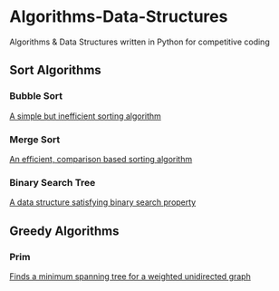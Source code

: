 # Algorithms-Data-Structures
Algorithms &amp; Data Structures written in Python for competitive coding

## Sort Algorithms
### Bubble Sort
[A simple but inefficient sorting algorithm](https://en.wikipedia.org/wiki/Bubble_sort)

### Merge Sort
[An efficient, comparison based sorting algorithm](https://en.wikipedia.org/wiki/Merge_sort)

### Binary Search Tree
[A data structure satisfying binary search property](https://en.wikipedia.org/wiki/Binary_search_tree)

## Greedy Algorithms
### Prim
[Finds a minimum spanning tree for a weighted unidirected graph](https://en.wikipedia.org/wiki/Prim%27s_algorithm)
